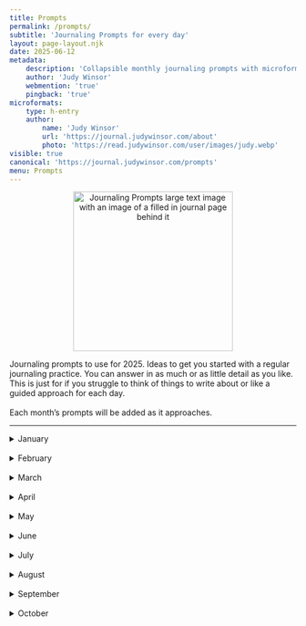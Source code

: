 ```yaml
---
title: Prompts
permalink: /prompts/
subtitle: 'Journaling Prompts for every day'
layout: page-layout.njk
date: 2025-06-12
metadata:
    description: 'Collapsible monthly journaling prompts with microformats for IndieWeb and Webmentions'
    author: 'Judy Winsor'
    webmention: 'true'
    pingback: 'true'
microformats:
    type: h-entry
    author:
        name: 'Judy Winsor'
        url: 'https://journal.judywinsor.com/about'
        photo: 'https://read.judywinsor.com/user/images/judy.webp'
visible: true
canonical: 'https://journal.judywinsor.com/prompts'
menu: Prompts
---
```

<p style="text-align: center;">
  <img src="https://read.judywinsor.com/user/pages/04.journaling-prompts/IMG_1371.png" alt="Journaling Prompts large text image with an image of a filled in journal page behind it" title="Journaling Prompts" style="width: 280px;" />
</p>
<div class="h-entry">
  <div class="e-content">
      <p>Journaling prompts to use for 2025. Ideas to get you started with a regular journaling practice. You can answer in as much or as little detail as you like. This is just for if you struggle to think of things to write about or like a guided approach for each day.
<br /><br />
Each month’s prompts will be added as it approaches.</p>
      <hr>
<details>
    <summary><span class="h4">January</span></summary>
<ol>
<li>What is something you want to leave behind in 2024 and bring into 2025?<br />
<li>How do you define personal growth, and what does it look like for you this year?<br />
<li>What is the best way you could start your morning today?<br />
<li>What is a piece of advice you received that you want to remember this year?<br />
<li>If you could collect one thing, what would it be, and why?<br />
<li>How do you prioritize your tasks when life gets overwhelming?<br />
<li>What is something about your childhood that makes you smile?<br />
<li>What is a hobby or skill you’d like to start this year?<br />
<li>What does “freedom” mean to you in your everyday life?<br />
<li>If you could improve one habit, what would it be?<br />
<li>What is your favorite place to spend time outdoors, and why?<br />
<li>How do you handle unexpected changes to your plans?<br />
<li>What is a cause or issue you deeply care about?<br />
<li>How do you stay hopeful when things feel difficult?<br />
<li>What is a small act of self-care you can do today?<br />
<li>What does “living authentically” mean to you, and are you doing it?<br />
<li>What is a comfort food or drink you always turn to?<br />
<li>How do you decide when to take a break?<br />
<li>What is something small that made you smile today?<br />
<li>How do you handle regrets from the past?<br />
<li>What is one trait you admire in others and want to develop yourself?<br />
<li>How do you decide what kind of person you want to be this year?<br />
<li>What is your favorite way to unwind at the end of the day?<br />
<li>What does “kindness” mean to you, and how do you practice it?<br />
<li>How do you define “success” for yourself?<br />
<li>What is something you’ve learned from a mistake in the past?<br />
<li>What is a color that makes you feel calm or happy?<br />
<li>How do you keep track of ideas or inspirations?<br />
<li>What is one thing you’d like to simplify in your life?<br />
<li>How do you decide what to let go of in your life?<br />
<li>What is one thing you’d like to do differently next month?<br />
    </ol></details>
<br />
<details>
<summary><span class="h4">February</span></summary>
<ol>
  <li>Name a daily habit that brings you a little joy.</li>
  <li>Think back to the last time you were interrupted—how did you handle it?</li>
  <li>Describe your perfect Saturday morning in three sentences.</li>
  <li>What’s a task you’d gladly hand off or ask for help with?</li>
  <li>Share something new you’ve tried recently and how it turned out.</li>
  <li>How will you celebrate or show love this month?</li>
  <li>Reflect on a recent goal you achieved.</li>
  <li>Is there anything you’ve decluttered lately, or want to tackle soon?</li>
  <li>When faced with uncertainty, what tools help you make decisions?</li>
  <li>Write about your favorite thing to do when you’re not feeling well.</li>
  <li>How do you celebrate when you finish a big project?</li>
  <li>What’s a personal strength you’re proud of and want to use more often?</li>
  <li>How have you made your space feel cozy or inviting?</li>
  <li>What’s a small way you show someone you care?</li>
  <li>What’s something new you’ve discovered about yourself this month?</li>
  <li>How do you quiet self-doubt when it pops up?</li>
  <li>What scent brings you comfort or makes you feel at home?</li>
  <li>In your own words, what does “peace of mind” mean?</li>
  <li>Is there a task you’ve been putting off? What’s stopping you?</li>
  <li>How do you typically spend your lunch or break time?</li>
  <li>Write down one simple thing you can do today to make tomorrow better.</li>
  <li>How do you know when a relationship is successful?</li>
  <li>What’s a recent small win you feel proud of?</li>
  <li>How do you make time for fun in your daily life?</li>
  <li>What’s one way you’ve cared for yourself recently?</li>
  <li>Recall a random act of kindness—either something you did or witnessed.</li>
  <li>What’s a treat or indulgence that always brightens your day?</li>
  <li>When was the last time you truly felt present, and what were you doing?</li>
</ol>
</details>
<br />
<details>
<summary><span class="h4">March</span></summary>
<ol>
  <li>What’s something new you’d love to learn this year, and what’s the first small step toward it?</li>
  <li>When your plans go off track, what’s your go-to way to reset or adapt?</li>
  <li>Think back to a moment last week that made you smile—what happened?</li>
  <li>What’s a self-care habit that actually fits into your daily routine?</li>
  <li>What’s something you’ve let go of recently that felt like a relief?</li>
  <li>If you could dedicate a whole day to one hobby or passion, how would you spend it?</li>
  <li>What’s a fun way you’d like to celebrate a recent win—big or small?</li>
  <li>When was the last time you did something that made you feel genuinely proud?</li>
  <li>What’s a recipe or food you’ve been curious to try making?</li>
  <li>How does your morning routine set the tone for your day? Would you change anything?</li>
  <li>What’s one change you’ve been considering but haven’t made yet?</li>
  <li>When you start feeling overwhelmed, what’s something that helps you reset?</li>
  <li>What’s a memory of a friend or mentor that always makes you feel inspired?</li>
  <li>What’s something unique or special about you?</li>
  <li>If you had an extra hour in your day, how would you use it?</li>
  <li>What are your ideal pizza toppings?</li>
  <li>When was the last time you felt a strong sense of connection to a group or community?</li>
  <li>How do you process feedback—do you take it in easily, or does it take time?</li>
  <li>What’s a simple pleasure that always makes your day better?</li>
  <li>What’s one sign that tells you it’s time to rest and recharge?</li>
  <li>If you could start a personal tradition or ritual, what would it be?</li>
  <li>Do you track your goals or prefer to go with the flow? What works best for you?</li>
  <li>What’s a piece of advice you wish you’d believed sooner?</li>
  <li>How do you feel about stepping outside your comfort zone?</li>
  <li>What’s a small luxury that makes life feel a little more special?</li>
  <li>What’s a book, show, or movie that’s really stuck with you lately?</li>
  <li>If you could revisit any place you’ve been, where would you go and why?</li>
  <li>What’s something you’re looking forward to in the next few weeks?</li>
  <li>If your ideal day had a theme, what would it be?</li>
  <li>What’s one word that describes how you want to feel next month?</li>
</ol>
</details>
<br />
<details>
<summary><span class="h4">April</span></summary>
<ol>
  <li>What is a new routine or habit you’ve started this year?</li>
  <li>How do you approach solving a recurring problem in your life?</li>
  <li>What is one thing about your home that you’re grateful for?</li>
  <li>What’s your ideal vacation?</li>
  <li>What is a skill you’ve been wanting to improve?</li>
  <li>How do you handle being out of your comfort zone?</li>
  <li>What is a recipe or meal that reminds you of home?</li>
  <li>How do you celebrate milestones in your life, big or small?</li>
  <li>What’s something unexpected that made you laugh recently?</li>
  <li>What are some creative ways you stay connected with others during busy times?</li>
  <li>What is a small item or token that holds great value to you?</li>
  <li>What would your ideal “lazy day” look like from start to finish?</li>
  <li>What is something about springtime that brings you joy?</li>
  <li>What is a favorite outdoor activity you enjoy?</li>
  <li>When something doesn’t go your way, how do you usually bounce back?</li>
  <li>What is something you’re grateful for today?</li>
  <li>How do you show appreciation to the people in your life?</li>
  <li>What’s your favorite seasoning to add to food?</li>
  <li>What is a hobby or pastime you’d like to try this year?</li>
  <li>What’s your favorite movie genre?</li>
  <li>What’s a quote or phrase that’s resonated with you lately?</li>
  <li>How do you decide what’s worth your time and energy?</li>
  <li>What is something you’ve achieved recently that felt rewarding?</li>
  <li>What’s a small fear or hesitation you’re working to overcome?</li>
  <li>What’s your favorite way to recharge after a long week?</li>
  <li>What is a smell, sound, or sight that instantly makes you feel calm?</li>
  <li>Where do you keep your creative ideas—and how do you revisit them?</li>
  <li>What’s something memorable a friend or mentor has taught you?</li>
  <li>What’s your favorite vegetable?</li>
  <li>If this season had a soundtrack, what would be the first song on it?</li>
</ol>
</details>
<br />
<details>
<summary><span class="h4">May</span></summary>
<ol>
  <li>How do you stay present during everyday tasks?</li>
  <li>What’s one area of your life that feels organized or in control?</li>
  <li>What’s your favorite way to spend a sunny day?</li>
  <li>How do you approach big decisions?</li>
  <li>What’s a favorite memory you associate with summertime?</li>
  <li>What snack always improves your mood, no matter what?</li>
  <li>What’s your favorite thing to wear when you want to feel confident or cozy?</li>
  <li>If your day had a theme song, what would it be today?</li>
  <li>What’s something you could let go of to feel lighter?</li>
  <li>What’s your go-to silly little treat or indulgence?</li>
  <li>What’s something new you’ve added to your home that brings you joy?</li>
  <li>How do you decide which risks are worth taking?</li>
  <li>What’s something you enjoy doing on your own?</li>
  <li>Which fictional character do you wish you could be friends with right now?</li>
  <li>What game, hobby, or playful activity brings out your inner kid?</li>
  <li>What sound, smell, or sight reminds you of summer?</li>
  <li>How do you navigate feeling stuck or uninspired?</li>
  <li>What project or task are you excited to work on?</li>
  <li>How do you stay in touch with what truly matters to you?</li>
  <li>What’s a favorite activity you loved as a child?</li>
  <li>What’s your ideal way to spend a completely responsibility-free day?</li>
  <li>What book, song, or quote is inspiring you lately?</li>
  <li>What’s something random you love talking about way too much?</li>
  <li>What was your favorite snack, outfit, or show when you were 10 years old?</li>
  <li>How do you know when it’s time to celebrate your progress?</li>
  <li>What’s a recent decision you’re proud of?</li>
  <li>How do you handle days when nothing goes as planned?</li>
  <li>What’s one thing you’ve been meaning to improve in your daily routine?</li>
  <li>If next month had a vibe, what would you want it to be? (Color, mood, song, etc.)</li>
  <li>In what way have you grown since last spring?</li>
  <li>What’s your personal version of a “reset button” when you’re feeling off?</li>
</ol>
</details>
<br />
<details>
<summary><span class="h4">June</span></summary>

<ol>
  <li>What is one thing you’re genuinely excited about this summer?</li>
  <li>How do you stay focused when the world around you is screaming “distraction”?</li>
  <li>What’s a recent conversation that made you laugh, think, or both?</li>
  <li>What’s your personal “oops I forgot” category — birthdays, bills, appointments, or something else?</li>
  <li>What food or drink instantly gives you that summer feeling?</li>
  <li>What’s a social setting where you’re thriving… and one where you’re looking for the exit?</li>
  <li>What’s a small, kind thing you did (or saw) recently?</li>
  <li>What’s one of your favorite water memories — lakes, puddles, pools, whatever floats?</li>
  <li>When something good happens, what’s your go-to way to celebrate? (Cake? Dance party? Telling your cat?)</li>
  <li>What’s your ideal way to unwind on a warm evening?</li>
  <li>What little things test your patience the most? (Bonus: Do you have any silly tricks that actually help?)</li>
  <li>What’s a piece of art, music, or writing that’s caught your attention lately?</li>
  <li>When you’re stuck between two choices, what usually helps you decide?</li>
  <li>What’s something new you’ve realized about yourself this year?</li>
  <li>What’s your organization style: color-coded planner, digital chaos, or “it’s in my head, I swear”?</li>
  <li>What’s an outdoor activity that helps you feel a little more human again?</li>
  <li>How do you catch yourself in the act of enjoying something — before it zooms past?</li>
  <li>What’s a goal you dropped that might deserve another shot?</li>
  <li>What does your summer morning routine actually look like (vs. the dream version)?</li>
  <li>What’s your favorite way to spend a quiet afternoon — indoors or out?</li>
  <li>What tends to refill your creative tank when it’s running on fumes?</li>
  <li>What’s one part of your daily life you’d love to simplify?</li>
  <li>What counts as a win in your book — fresh laundry folded? Remembering your water bottle?</li>
  <li>If you could invent a summer ritual or tradition just for you, what would it be?</li>
  <li>What’s a little moment from today that made you smile?</li>
  <li>What’s something you’ve done lately that even you didn’t see coming?</li>
  <li>What’s your gut reaction to getting advice — intrigued, annoyed, or “thanks but I already Googled it”?</li>
  <li>What smell, sound, or taste instantly reminds you of summer?</li>
  <li>How do you plan a weekend that’s both productive and chill?</li>
  <li>What’s something you’re weirdly excited to start in the second half of the year?</li>
</ol>
</details>
<br />
<details>
<summary><span class="h4">July</span></summary>
<ol>
  <li>What does independence mean to you in your everyday life (even in small ways)?</li>
  <li>What's your go-to pick-me-up when it's sweltering outside?</li>
  <li>What’s a favorite way you’ve celebrated a summer holiday or event?</li>
  <li>How do you make a little time for personal reflection, even on busy days?</li>
  <li>When’s the last time you did something a little out of your comfort zone—maybe something summery or spontaneous?</li>
  <li>How do you choose what actually matters on a high‑energy summer day?</li>
  <li>What’s a favorite memory of fireworks, parades, or summer celebrations?</li>
  <li>When doubts sneak in (especially on low‑energy days), what helps you regroup or reset?</li>
  <li>What hobby or interest have you been enjoying lately—just for yourself?</li>
  <li>What kind of advice do you actually find helpful—and what kind drives you a little nuts?</li>
  <li>Do you prefer reading physical books or eBooks—and why?</li>
  <li>What’s one easy way you bring calm into a stressful day?</li>
  <li>What’s something nature has “taught” you lately (even just from a walk or a glance outside)?</li>
  <li>How do you set the tone for your week ahead—intentionally or accidentally?</li>
  <li>If your life this month was a summer movie, what genre would it be? Comedy? Drama? Road trip adventure?</li>
  <li>What helps you stay cool—physically and emotionally—in the summer heat?</li>
  <li>Have you added anything new to your routine recently that’s helped, even a little?</li>
  <li>What’s your favorite way to recharge after a productive or chaotic day?</li>
  <li>What does a “weekend treat” look like for you in summer?</li>
  <li>Looking back over the last few months, what’s something fun or unexpected you’ve learned?</li>
  <li>Is there a space or stash you’ve been meaning to tidy up? (Even thinking about it counts!)</li>
  <li>What’s one creative or lighthearted way you’ve solved a small problem lately?</li>
  <li>What’s brought you surprise joy this year so far?</li>
  <li>How do you celebrate other people’s wins—even quietly?</li>
  <li>What’s something silly, fun, or oddly specific you’d like to do before the month ends?</li>
  <li>What’s your favorite way to enjoy being outside in summer: beach, shade, bugs, snacks?</li>
  <li>What’s something you’re pretty good at that could help you this month?</li>
  <li>What’s one small thing that made you smile this week?</li>
  <li>What’s a summer activity that always makes you feel like yourself?</li>
  <li>How do you like to get ready for a new month—any little rituals or habits?</li>
  <li>What’s a subtle way you’ve grown lately, even if no one else noticed?</li>
</ol>
</details>
      <br />
<details>
<summary><span class="h4">August</span></summary>
<ol>
  <li>What’s the last app you opened on your phone, and why?</li>
  <li>If you had to give your current mood a weather report, what would it be?</li>
  <li>What’s the weirdest snack combo you genuinely enjoy?</li>
  <li>What’s a small hill you’re absolutely willing to die on?</li>
  <li>If you could instantly master any skill for 24 hours, what would you pick?</li>
  <li>When was the last time you laughed so hard you couldn’t breathe?</li>
  <li>What’s your personal “comfy clothes” uniform?</li>
  <li>If you could rename one everyday object to something sillier, what would you call it?</li>
  <li>What’s the most recent thing you googled?</li>
  <li>If your day today was a playlist, what would the first three songs be?</li>
  <li>What’s your most irrational fear that you know is silly but still have?</li>
  <li>If you could swap lives with a fictional character for one day, who would it be?</li>
  <li>What’s your current “comfort rewatch” TV show, movie, or YouTube channel?</li>
  <li>If you had to eat only foods that start with one letter for the day, what letter would you choose?</li>
  <li>What’s your most-used emoji, and does it actually fit your personality?</li>
  <li>If you were a candle scent, what would be in your blend?</li>
  <li>What’s the most recent piece of advice you’ve completely ignored?</li>
  <li>What’s your go-to response when someone asks, “How’s it going?”</li>
  <li>If your phone background could tell a story, what would it say about you?</li>
  <li>What’s one harmless conspiracy theory you secretly find funny or believable?</li>
  <li>If you had to wear one color every day for a year, which would you choose?</li>
  <li>What’s the weirdest compliment you’ve ever received?</li>
  <li>If you had a secret handshake with yourself, what would it look like?</li>
  <li>Which fictional universe would you happily retire in?</li>
  <li>What’s the most “you” thing you’ve done this month?</li>
  <li>If you had to name your autobiography after a lyric from a song, what would it be?</li>
  <li>What’s your most overused phrase right now?</li>
  <li>Which everyday object would you enchant to have magical powers?</li>
  <li>What’s your current irrational craving?</li>
  <li>If your life right now had a tagline, what would it be?</li>
  <li>What’s a tiny, ridiculous thing that always makes your day better?</li>
</ol>
</details>
<br />
<details>
<summary><span class="h4">September</span></summary>
<ol>
  <li>What&rsquo;s your favorite thing to wear when the seasons change?</li>
  <li>What everyday task becomes a little more satisfying in fall?</li>
  <li>What&rsquo;s the most ridiculous fall-themed product you secretly love?</li>
  <li>What&rsquo;s a recent impulse you gave into with zero regrets?</li>
  <li>If you could swap lives with your pet for a day, what would you do first?</li>
  <li>What&rsquo;s something tiny you&rsquo;ve been procrastinating for way too long?</li>
  <li>What weird or oddly specific smell makes you feel nostalgic?</li>
  <li>If you could add one absurd holiday to September, what would it celebrate?</li>
  <li>What&rsquo;s something you hoard even though you barely use it?</li>
  <li>If you could assign an aesthetic to your current vibe, what would it be?</li>
  <li>What snack is wildly seasonal for you&mdash;and why?</li>
  <li>What&rsquo;s your go-to daydream topic lately?</li>
  <li>What household chore do you secretly enjoy more than you admit?</li>
  <li>What&rsquo;s something cozy you wish was socially acceptable year-round?</li>
  <li>What seasonal trend are you irrationally excited (or annoyed) about?</li>
  <li>What&rsquo;s your personal definition of &ldquo;productive&rdquo; right now?</li>
  <li>If you had a shop mascot, what would it be and what would they do all day?</li>
  <li>What is your current favorite little luxury?</li>
  <li>What&rsquo;s a sound, flavor, or texture that grounds you?</li>
  <li>What trend have you seen lately that you&rsquo;re tempted to try?</li>
  <li>What small ritual makes the start of your day feel better?</li>
  <li>What&rsquo;s a recent comment or message that made you smile?</li>
  <li>What&rsquo;s one idea you keep coming back to lately?</li>
  <li>What would be in your dream cozy reading corner?</li>
  <li>What snack do you want in your bag at all times this season?</li>
  <li>The last quarter of the year is coming&mdash;what kind of tone do you want to set for it?</li>
  <li>What season best matches your natural energy, and why?</li>
  <li>What does your dream &ldquo;soft life&rdquo; look like?</li>
  <li>What scent, flavor, or fabric makes you think &ldquo;cozy&rdquo; without even trying?</li>
  <li>What is something that might not look like progress on the outside, but really is?</li>
</ol>
</details><br />
</div>
<details>
<summary><span class="h4">October</span></summary>
<ol>
  <li>What&rsquo;s your favorite little detail about autumn weather (crisp air, crunchy leaves, shorter days)?</li>
  <li>If you could carve anything into a pumpkin, what would it be?</li>
  <li>What&rsquo;s the spookiest or funniest decoration you&rsquo;ve ever put up (or seen)?</li>
  <li>If you could design a spooky or cozy &ldquo;October symbol,&rdquo; what would it look like?</li>
  <li>Do the leaves change color for fall where you are? Have you ever seen peak fall colors?</li>
  <li>If you could design your dream Halloween costume with unlimited budget, what would it be?</li>
  <li>What&rsquo;s one small thing that instantly makes a gloomy October day better?</li>
  <li>Which cozy object (blanket, candle, socks, etc.) gets the most use in your house this month?</li>
  <li>What&rsquo;s the oddest thing you&rsquo;ve ever added to a trick-or-treat bowl (or wish you could)?</li>
  <li>If October had a soundtrack, what one song would be on it?</li>
  <li>What&rsquo;s your favorite Halloween memory?</li>
  <li>If you could invent a brand-new fall holiday, what would it celebrate?</li>
  <li>What&rsquo;s a spooky story, urban legend, or local tale that stuck with you?</li>
  <li>What flavor screams <em>October</em> to you that isn&rsquo;t pumpkin spice?</li>
  <li>What would your pet (or dream pet) wear as a Halloween costume?</li>
  <li>What&rsquo;s the funniest or most unexpected thing you&rsquo;ve ever done in a corn maze or haunted house?</li>
  <li>If you could enchant one household item to become magical this October, which would you pick?</li>
  <li>What&rsquo;s your personal &ldquo;chilly evening survival kit&rdquo;?</li>
  <li>If you carved a jack-o&rsquo;-lantern that represented your current mood, what would it look like?</li>
  <li>What&rsquo;s the most underrated fall activity you secretly love?</li>
  <li>If you could swap your house d&eacute;cor with a spooky movie set for a day, which movie would you choose?</li>
  <li>What&rsquo;s a treat (sweet or savory) you&rsquo;d happily hoard if calories didn&rsquo;t count?</li>
  <li>What&rsquo;s your favorite sound or smell that tells you fall is officially here?</li>
  <li>If you could host a Halloween party anywhere (castle, forest, spaceship), where would it be?</li>
  <li>What&rsquo;s something you&rsquo;d happily leave behind in the falling leaves of October?</li>
  <li>What&rsquo;s your favorite season?</li>
  <li>If you found a mysterious door in the woods this month, would you open it? Why or why not?</li>
  <li>What&rsquo;s your favorite kind of fall sky &mdash; clear and crisp, moody and gray, or blazing sunset?</li>
  <li>If November sent you a postcard from the future, what would you want it to say?</li>
  <li>Did you or do you enjoy trick-or-treating?</li>
  <li>What will be your standout memory from this October?</li>
</ol>
</details><br />
</div>

